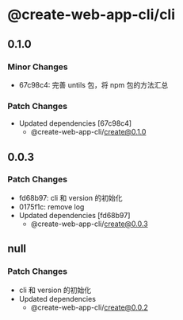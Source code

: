 # @create-web-app-cli/cli

## 0.1.0

### Minor Changes

- 67c98c4: 完善 untils 包，将 npm 包的方法汇总

### Patch Changes

- Updated dependencies [67c98c4]
  - @create-web-app-cli/create@0.1.0

## 0.0.3

### Patch Changes

- fd68b97: cli 和 version 的初始化
- 0175f1c: remove log
- Updated dependencies [fd68b97]
  - @create-web-app-cli/create@0.0.3

## null

### Patch Changes

- cli 和 version 的初始化
- Updated dependencies
  - @create-web-app-cli/create@0.0.2
